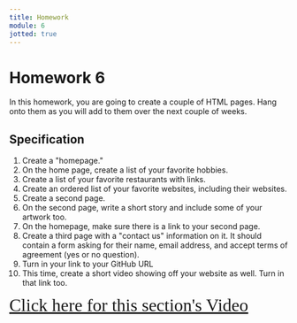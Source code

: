 ```yaml
---
title: Homework
module: 6
jotted: true
---
```


# Homework 6

In this homework, you are going to create a couple of HTML pages.  Hang onto them as you will add to them over the next couple of weeks.

## Specification

1. Create a "homepage."
2. On the home page, create a list of your favorite hobbies.
3. Create a list of your favorite restaurants with links.
4. Create an ordered list of your favorite websites, including their websites.
5. Create a second page.
6. On the second page, write a short story and include some of your artwork too.
7. On the homepage, make sure there is a link to your second page.
8.  Create a third page with a "contact us" information on it.  It should contain a form asking for their name, email address, and accept terms of agreement (yes or no question).
9.  Turn in your link to your GitHub URL
10. This time, create a short video showing off your website as well.  Turn in that link too.

<!-- video -->
<a href="https://umontana.zoom.us/recording/play/SZ2PK8JMlWqNcKljUyUqxmYSxygkae_QbXy6qTisTPQvEHQZqVwt4umW4EekdVYp?continueMode=true" target="_new" style="font-family:Ariel; font-size:32px;">Click here for this section's Video</a>
